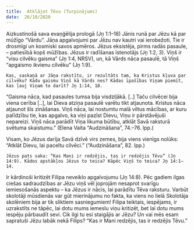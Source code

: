 ```yaml
---
title:  Atklājot Tēvu (Turpinājums)
date:  26/10/2020
---
```


Aizkustinošā sava evaņģēlija prologā (Jņ 1:1–18) Jānis runā par Jēzu kā par mūžīgo “Vārdu”. Jāņa apgalvojumi par Jēzu nav kautri vai ierobežoti. Tie ir drosmīgi un kosmiski savos apmēros. Jēzus eksistēja, pirms radās pasaule, – patiesībā kopš mūžības. Jēzus ir radīšanas īstenotājs (Jņ 1:2, 3). Viņš ir “visu cilvēku gaisma” (Jņ 1:4, NRSV), un, kā Vārds nāca pasaulē, tā Viņš “apgaismo ikvienu cilvēku” (Jņ 1:9).

`Kas, saskaņā ar Jāņa rakstīto, ir rezultāts tam, ka Kristus kļuva par cilvēku? Kādu gaismu Viņš kā Vārds nes? Kādas īpašības Viņam piemīt, kas ļauj Viņam to darīt? Jņ 1:14, 18.`

“Gaisma nāca, kad pasaules tumsa bija visdziļākā. [..] Taču cilvēcei bija viena cerība [..], lai Dieva atziņa pasaulē varētu tikt atjaunota. Kristus nāca atjaunot šīs zināšanas. Viņš nāca, lai nostumtu malā viltus mācības, ar kuru palīdzību tie, kas apgalvo, ka viņi pazīst Dievu, Viņu ir pārstāvējuši nepareizi. Viņš nāca parādīt Viņa likuma būtību, atklāt Savā raksturā svētuma skaistumu.” (Elena Vaita “Audzināšana”, 74.–76. lpp.)

Visam, ko Jēzus darīja Savā dzīvē virs zemes, bija viens vienīgs nolūks: “Atklāt Dievu, lai paceltu cilvēci.” (“Audzināšana”, 82. lpp.)

`Jēzus pats saka: “Kas Mani ir redzējis, tas ir redzējis Tēvu” (Jņ 14:9). Kādos apstākļos Jēzus to teica? Kāpēc Viņš to teica? Jņ 14:1–14.`

Ir kārdinoši kritizēt Filipa neveiklo apgalvojumu (Jņ 14:8). Pēc gadiem ilgas ciešas sadraudzības ar Jēzu viņš vēl joprojām nesaprot svarīgu iemiesošanās aspektu – ka Jēzus ir nācis, lai parādītu Tēva raksturu. Varbūt skolotāji mūsdienās var gūt mierinājumu no fakta, ka viens no lielā Skolotāja skolēniem bija ar tik sliktiem sasniegumiem! Filipa teiktais, iespējams, ir uzrakstīts ne tāpēc, lai dotu mums iemeslu viņu kritizēt, bet lai dotu mums iespēju pārbaudīt sevi. Cik ilgi tu esi staigājis ar Jēzu? Un vai mēs esam sapratuši Jēzu labāk nekā Filips? “Kas ir Mani redzējis, tas ir redzējis Tēvu.”
